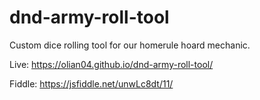 # dnd-army-roll-tool

Custom dice rolling tool for our homerule hoard mechanic.

Live: https://olian04.github.io/dnd-army-roll-tool/

Fiddle: https://jsfiddle.net/unwLc8dt/11/
